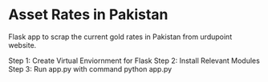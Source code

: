 # Asset Rates in Pakistan
Flask app to scrap the current gold rates in Pakistan from urdupoint website.

Step 1: Create Virtual Enviornment for Flask
Step 2: Install Relevant Modules
Step 3: Run app.py with command python app.py
